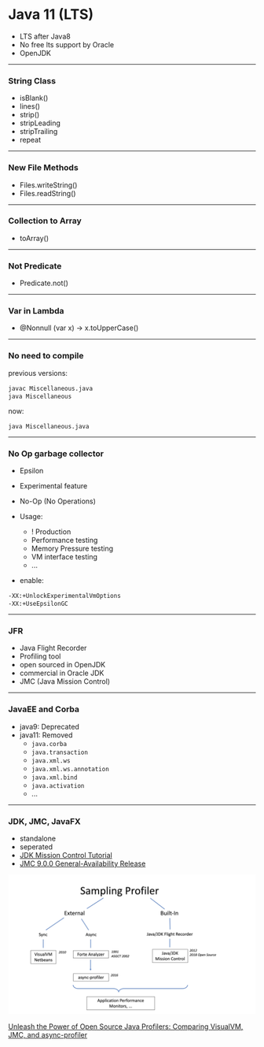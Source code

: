 # Java 11 (LTS)

- LTS after Java8
- No free lts support by Oracle
- OpenJDK

<hr>

### String Class

- isBlank()
- lines()
- strip()
- stripLeading
- stripTrailing
- repeat

<hr>

### New File Methods

- Files.writeString()
- Files.readString()

<hr>

### Collection to Array

- toArray()

<hr>

### Not Predicate

- Predicate.not()

<hr>

### Var in Lambda

- @Nonnull (var x) -> x.toUpperCase()

<hr>

### No need to compile

previous versions:

```shell
javac Miscellaneous.java
java Miscellaneous
```

now:

```shell
java Miscellaneous.java
```

<hr>

### No Op garbage collector

- Epsilon
- Experimental feature
- No-Op (No Operations)
- Usage:
    - ! Production
    - Performance testing
    - Memory Pressure testing
    - VM interface testing
    - ...

- enable:

```shell
-XX:+UnlockExperimentalVmOptions 
-XX:+UseEpsilonGC
```

<hr>

### JFR

- Java Flight Recorder
- Profiling tool
- open sourced in OpenJDK
- commercial in Oracle JDK
- JMC (Java Mission Control)

<hr>

### JavaEE and Corba

- java9: Deprecated
- java11: Removed
    - `java.corba`
    - `java.transaction`
    - `java.xml.ws`
    - `java.xml.ws.annotation`
    - `java.xml.bind`
    - `java.activation`
    - ...

<hr>

### JDK, JMC, JavaFX

- standalone
- seperated
- [JDK Mission Control Tutorial](https://github.com/thegreystone/jmc-tutorial)
- [JMC 9.0.0 General-Availability Release](https://jdk.java.net/jmc/9/)

<img src="img.png">

[Unleash the Power of Open Source Java Profilers: Comparing VisualVM, JMC, and async-profiler](https://www.infoq.com/articles/open-source-java-profilers/)

